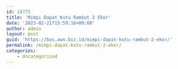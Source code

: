 ```yaml
---
id: 14775
title: 'Mimpi Dapat Kutu Rambut 2 Ekor'
date: '2023-02-21T15:59:16+00:00'
author: admin
layout: post
guid: 'https://bos.awn.biz.id/mimpi-dapat-kutu-rambut-2-ekor/'
permalink: /mimpi-dapat-kutu-rambut-2-ekor/
categories:
    - Uncategorized
---
```


